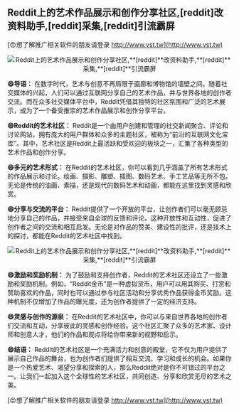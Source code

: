 ## **Reddit上的艺术作品展示和创作分享社区,**[reddit]**改资料助手,**[reddit]**采集,**[reddit]**引流霸屏**

[😍想了解推广相关软件的朋友请登录 http://www.vst.tw](http://www.vst.tw)

 <center><img src="https://vst.tw/MP4/tuiguang/png/3.png" alt="Reddit上的艺术作品展示和创作分享社区,**[reddit]**改资料助手,**[reddit]**采集,**[reddit]**引流霸屏"></center>

**😄导语：**
在数字时代，艺术与创意不再局限于画廊和博物馆的墙壁之间。随着社交媒体的兴起，人们可以通过互联网分享自己的艺术作品，并与世界各地的创作者交流。而在众多社交媒体平台中，Reddit凭借其独特的社区氛围和广泛的艺术展示，成为了一个备受推崇的艺术作品展示和创作分享平台。

**😄Reddit的艺术社区：**
Reddit是一个由用户创建和管理的社交新闻聚合、评论和讨论网站，拥有庞大的用户群体和众多的主题社区，被称为“前沿的互联网文化宝库”。其中，艺术社区是Reddit上最活跃和受欢迎的板块之一，汇集了各种类型的艺术作品和创作分享。

**😄多元的艺术形式：**
在Reddit的艺术社区，你可以看到几乎涵盖了所有艺术形式的作品展示和讨论。绘画、摄影、雕塑、插图、数码艺术、手工艺品等无所不包。无论是传统的油画、素描，还是现代的数码艺术和动画，都能在这里找到灵感和欣赏。

**😄分享与交流的平台：**
Reddit提供了一个开放的平台，让创作者们可以毫无顾忌地分享自己的作品，并接受来自全球的反馈和评论。这种开放性和互动性，促进了创作者之间的交流和相互启发。无论是对作品的赞美、建设性的批评，还是技术上的探讨，都能在Reddit的艺术社区中找到。

 <center><img src="https://vst.tw/MP4/tuiguang/png/0.png" alt="Reddit上的艺术作品展示和创作分享社区,**[reddit]**改资料助手,**[reddit]**采集,**[reddit]**引流霸屏"></center>

**😄激励和奖励机制：**
为了鼓励和支持创作者，Reddit的艺术社区还设立了一些激励和奖励机制。例如，“Reddit金币”是一种虚拟货币，用户可以用其购买、打赏和赞助喜欢的作品，同时也可以通过参与社区活动和分享优秀作品获得金币奖励。这种机制不仅增加了作品的曝光度，还为创作者提供了一定的经济支持。

**😄灵感与创作的源泉：**
在Reddit的艺术社区中，你可以与来自世界各地的创作者们交流和互动，分享彼此的灵感和创作经验。这个社区汇聚了众多的艺术家、设计师和创意人才，他们的作品和观点将给你带来新的视野和启示。

**😄结语：**
Reddit的艺术社区是一个充满活力和创意的殿堂，它不仅为用户提供了展示自己作品的舞台，也为创作者们提供了相互交流、学习和成长的机会。如果你是一个热爱艺术、渴望分享和探索的人，那么Reddit绝对是你不可错过的平台之一。让我们一起加入这个全球性的艺术社区，共同创造、分享和欣赏无尽的艺术之美。

[😍想了解推广相关软件的朋友请登录 http://www.vst.tw](http://www.vst.tw)



